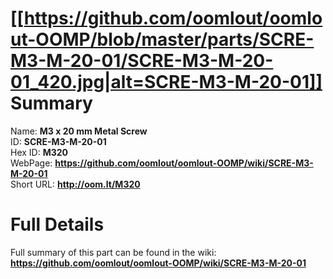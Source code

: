 
[[https://github.com/oomlout/oomlout-OOMP/blob/master/parts/SCRE-M3-M-20-01/SCRE-M3-M-20-01_420.jpg|alt=SCRE-M3-M-20-01]]     
Summary
=================
  
Name: __M3 x 20 mm Metal Screw__    
ID: __SCRE-M3-M-20-01__   
Hex ID: __M320__   
WebPage: __https://github.com/oomlout/oomlout-OOMP/wiki/SCRE-M3-M-20-01__   
Short URL: __http://oom.lt/M320__   

Full Details
==========================
Full summary of this part can be found in the wiki:   
__https://github.com/oomlout/oomlout-OOMP/wiki/SCRE-M3-M-20-01__    

